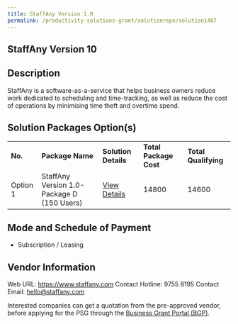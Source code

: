 ```yaml
---
title: StaffAny Version 1.0
permalink: /productivity-solutions-grant/solutionrepo/solution1407
---
```


## StaffAny Version 10

## Description

StaffAny is a software-as-a-service that helps business owners reduce work dedicated to scheduling and time-tracking, as well as reduce the cost of operations by minimising time theft and overtime spend.

## Solution Packages Option(s)

<table>
<tr>
<td><b>No.</b></td>
<td><b>Package Name</b></td>
<td><b>Solution Details</b></td>
<td><b>Total Package Cost</b></td>
<td><b>Total Qualifying</b></td>
</tr>
<tr>
<td>Option 1</td>
<td>StaffAny Version 1.0-Package D (150 Users)</td>
<td><a href='https://www.gobusiness.gov.sg/images/psg/Desensitised_Staffany_20200098_Annex_3_Part_4.pdf'>View Details</a></td>
<td>14800</td>
<td>14600</td>
</tr>
</table>

## Mode and Schedule of Payment

 - Subscription / Leasing

## Vendor Information

 Web URL: https://www.staffany.com 
Contact Hotline: 9755 8195 
Contact Email: hello@staffany.com 

Interested companies can get a quotation from the pre-approved vendor, before applying for the PSG through the <a href='https://www.businessgrants.gov.sg/'>Business Grant Portal (BGP)</a>.

<script src="/jquery/resize-tables.js"></script>

